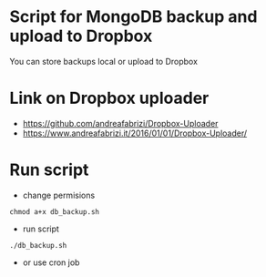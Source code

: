 # Script for MongoDB backup and upload to Dropbox
You can store backups local or upload to Dropbox

# Link on Dropbox uploader
- https://github.com/andreafabrizi/Dropbox-Uploader
- https://www.andreafabrizi.it/2016/01/01/Dropbox-Uploader/

# Run script
- change permisions 
```
chmod a+x db_backup.sh
```

- run script 
```
./db_backup.sh
```

- or use cron job

